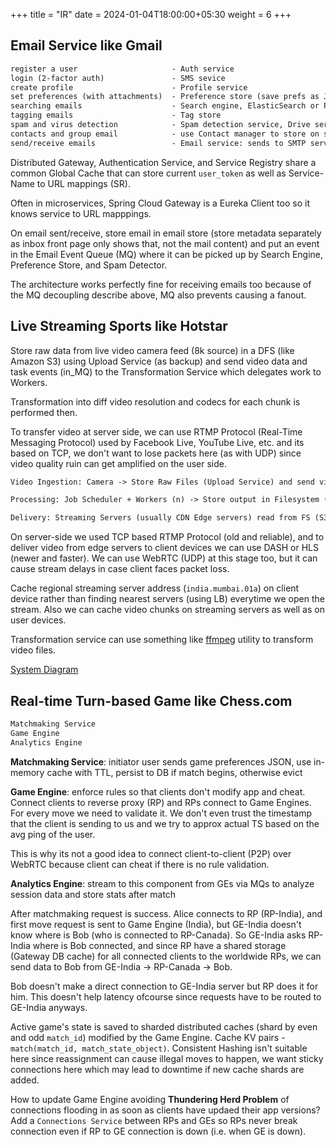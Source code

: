 +++
title = "IR"
date = 2024-01-04T18:00:00+05:30
weight = 6
+++

## Email Service like Gmail
```txt
register a user 					- Auth service
login (2-factor auth) 				- SMS sevice
create profile 						- Profile service
set preferences (with attachments)	- Preference store (save prefs as JSON blob)
searching emails					- Search engine, ElasticSearch or Postgres Full-Text search on Email store
tagging emails						- Tag store
spam and virus detection			- Spam detection service, Drive service to store files after scan
contacts and group email			- use Contact manager to store on sending to a new email 
send/receive emails 				- Email service: sends to SMTP server, receives in IMAP server
```

Distributed Gateway, Authentication Service, and Service Registry share a common Global Cache that can store current `user_token` as well as Service-Name to URL mappings (SR).

Often in microservices, Spring Cloud Gateway is a Eureka Client too so it knows service to URL mapppings.

On email sent/receive, store email in email store (store metadata separately as inbox front page only shows that, not the mail content) and put an event in the Email Event Queue (MQ) where it can be picked up by Search Engine, Preference Store, and Spam Detector.

The architecture works perfectly fine for receiving emails too because of the MQ decoupling describe above, MQ also prevents causing a fanout. 

## Live Streaming Sports like Hotstar
Store raw data from live video camera feed (8k source) in a DFS (like Amazon S3) using Upload Service (as backup) and send video data and task events (in_MQ) to the Transformation Service which delegates work to Workers.

Transformation into diff video resolution and codecs for each chunk is performed then.

To transfer video at server side, we can use RTMP Protocol (Real-Time Messaging Protocol) used by Facebook Live, YouTube Live, etc. and its based on TCP, we don't want to lose packets here (as with UDP) since video quality ruin can get amplified on the user side.

```txt
Video Ingestion: Camera -> Store Raw Files (Upload Service) and send video data to Transformation Service -> new video task event in_MQ ->

Processing: Job Scheduler + Workers (n) -> Store output in Filesystem (S3) and send task complete event to out_MQ -> Aggregator Server (subscriber) (CDN origin)

Delivery: Streaming Servers (usually CDN Edge servers) read from FS (S3) -> User Devices
```

On server-side we used TCP based RTMP Protocol (old and reliable), and to deliver video from edge servers to client devices we can use DASH or HLS (newer and faster). We can use WebRTC (UDP) at this stage too, but it can cause stream delays in case client faces packet loss.

Cache regional streaming server address (`india.mumbai.01a`) on client device rather than finding nearest servers (using LB) everytime we open the stream. Also we can cache video chunks on streaming servers as well as on user devices.

Transformation service can use something like [ffmpeg](https://ffmpeg.org/) utility to transform video files.

[System Diagram](https://medium.com/@interviewready/designing-a-live-video-streaming-system-like-espn-14c8b3ff16c3#Architecture-Diagram) 

## Real-time Turn-based Game like Chess.com
```txt
Matchmaking Service
Game Engine
Analytics Engine
```

**Matchmaking Service**: initiator user sends game preferences JSON, use in-memory cache with TTL, persist to DB if match begins, otherwise evict

**Game Engine**: enforce rules so that clients don't modify app and cheat. Connect clients to reverse proxy (RP) and RPs connect to Game Engines. For every move we need to validate it. We don't even trust the timestamp that the client is sending to us and we try to approx actual TS based on the avg ping of the user.

This is why its not a good idea to connect client-to-client (P2P) over WebRTC because client can cheat if there is no rule validation.

**Analytics Engine**: stream to this component from GEs via MQs to analyze session data and store stats after match

After matchmaking request is success. Alice connects to RP (RP-India), and first move request is sent to Game Engine (India), but GE-India doesn't know where is Bob (who is connected to RP-Canada). So GE-India asks RP-India where is Bob connected, and since RP have a shared storage (Gateway DB cache) for all connected clients to the worldwide RPs, we can send data to Bob from GE-India -> RP-Canada -> Bob.

Bob doesn't make a direct connection to GE-India server but RP does it for him. This doesn't help latency ofcourse since requests have to be routed to GE-India anyways.

Active game's state is saved to sharded distributed caches (shard by even and odd `match_id`) modified by the Game Engine. Cache KV pairs - `match(match_id, match_state_object)`. Consistent Hashing isn't suitable here since reassignment can cause illegal moves to happen, we want sticky connections here which may lead to downtime if new cache shards are added.

How to update Game Engine avoiding **Thundering Herd Problem** of connections flooding in as soon as clients have updaed their app versions? Add a `Connections Service` between RPs and GEs so RPs never break connection even if RP to GE connection is down (i.e. when GE is down).

